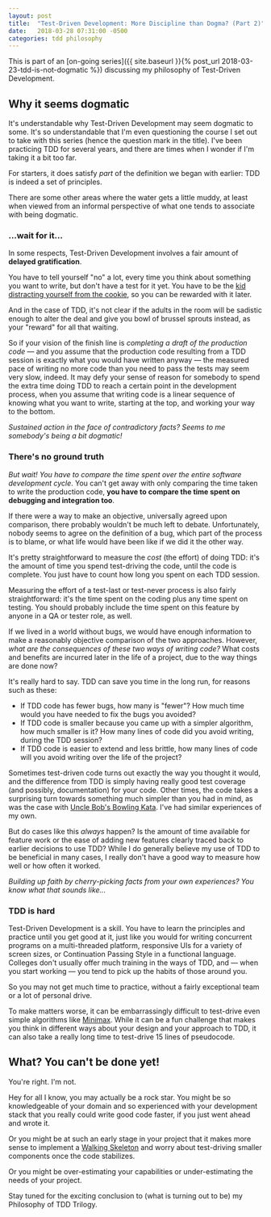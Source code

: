```yaml
---
layout: post
title:  "Test-Driven Development: More Discipline than Dogma? (Part 2)"
date:   2018-03-28 07:31:00 -0500
categories: tdd philosophy
---
```


This is part of an [on-going series]({{ site.baseurl }}{% post_url 2018-03-23-tdd-is-not-dogmatic %}) discussing my philosophy of Test-Driven Development.


## Why it seems dogmatic

It's understandable why Test-Driven Development may seem dogmatic to some.  It's so understandable that I'm even questioning the course I set out to take with this series (hence the question mark in the title).  I've been practicing TDD for several years, and there are times when I wonder if I'm taking it a bit too far.

For starters, it does satisfy *part* of the definition we began with earlier: TDD is indeed a set of principles.

There are some other areas where the water gets a little muddy, at least when viewed from an informal perspective of what one tends to associate with being dogmatic.


### ...wait for it...

In some respects, Test-Driven Development involves a fair amount of **delayed gratification**.

You have to tell yourself "no" a lot, every time you think about something you want to write, but don't have a test for it yet.  You have to be the [kid distracting yourself from the cookie][delayed-gratification-experiment], so you can be rewarded with it later.  

And in the case of TDD, it's not clear if the adults in the room will be sadistic enough to alter the deal and give you bowl of brussel sprouts instead, as your "reward" for all that waiting.

So if your vision of the finish line is *completing a draft of the production code* — and you assume that the production code resulting from a TDD session is exactly what you would have written anyway — the measured pace of writing no more code than you need to pass the tests may seem very slow, indeed.  It may defy your sense of reason for somebody to spend the extra time doing TDD to reach a certain point in the development process, when you assume that writing code is a linear sequence of knowing what you want to write, starting at the top, and working your way to the bottom.

*Sustained action in the face of contradictory facts?  Seems to me somebody's being a bit dogmatic!*


### There's no ground truth

*But wait!  You have to compare the time spent over the entire software development cycle*. You can't get away with only comparing the time taken to write the production code, **you have to compare the time spent on debugging and integration too**.

If there were a way to make an objective, universally agreed upon comparison, there probably wouldn't be much left to debate.  Unfortunately, nobody seems to agree on the definition of a bug, which part of the process is to blame, or what life would have been like if we did it the other way.

It's pretty straightforward to measure the *cost* (the effort) of doing TDD: it's the amount of time you spend test-driving the code, until the code is complete.  You just have to count how long you spent on each TDD session.

Measuring the effort of a test-last or test-never process is also fairly straightforward: it's the time spent on the coding plus any time spent on testing.  You should probably include the time spent on this feature by anyone in a QA or tester role, as well.

If we lived in a world without bugs, we would have enough information to make a reasonably objective comparison of the two approaches.  However, *what are the consequences of these two ways of writing code?* What costs and benefits are incurred later in the life of a project, due to the way things are done now?

It's really hard to say.  TDD can save you time in the long run, for reasons such as these:

- If TDD code has fewer bugs, how many is "fewer"?  How much time would you have needed to fix the bugs you avoided?
- If TDD code is smaller because you came up with a simpler algorithm, how much smaller is it?  How many lines of code did you avoid writing, during the TDD session?
- If TDD code is easier to extend and less brittle, how many lines of code will you avoid writing over the life of the project?

Sometimes test-driven code turns out exactly the way you thought it would, and the difference from TDD is simply having really good test coverage (and possibly, documentation) for your code.  Other times, the code takes a surprising turn towards something much simpler than you had in mind, as was the case with [Uncle Bob's Bowling Kata][bowling-tdd].  I've had similar experiences of my own.

But do cases like this *always* happen?  Is the amount of time available for feature work or the ease of adding new features clearly traced back to earlier decisions to use TDD?  While I do generally believe my use of TDD to be beneficial in many cases, I really don't have a good way to measure how well or how often it worked.

*Building up faith by cherry-picking facts from your own experiences?  You know what that sounds like...*


### TDD is hard

Test-Driven Development is a skill.  You have to learn the principles and practice until you get good at it, just like you would for writing concurrent programs on a multi-threaded platform, responsive UIs for a variety of screen sizes, or Continuation Passing Style in a functional language.  Colleges don't usually offer much training in the ways of TDD, and — when you start working — you tend to pick up the habits of those around you.

So you may not get much time to practice, without a fairly exceptional team or a lot of personal drive.

To make matters worse, it can be embarrassingly difficult to test-drive even simple algorithms like [Minimax][minimax].  While it can be a fun challenge that makes you think in different ways about your design and your approach to TDD, it can also take a really long time to test-drive 15 lines of pseudocode.


## What? You can't be done yet!

You're right.  I'm not.

Hey for all I know, you may actually be a rock star.  You might be so knowledgeable of your domain and so experienced with your development stack that you really could write good code faster, if you just went ahead and wrote it.

Or you might be at such an early stage in your project that it makes more sense to implement a [Walking Skeleton][pryce-book] and worry about test-driving smaller components once the code stabilizes.

Or you might be over-estimating your capabilities or under-estimating the needs of your project.

Stay tuned for the exciting conclusion to (what is turning out to be) my Philosophy of TDD Trilogy.


[bowling-tdd]: https://cleancoders.com/episode/clean-code-episode-6-p2/show
[delayed-gratification-experiment]: https://en.wikipedia.org/wiki/Stanford_marshmallow_experiment
[minimax]: https://en.wikipedia.org/wiki/Minimax#Pseudocode
[pryce-book]: https://www.amazon.com/Growing-Object-Oriented-Software-Guided-Tests/dp/0321503627
